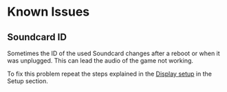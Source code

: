 # Known Issues

## Soundcard ID

Sometimes the ID of the used Soundcard changes after a reboot or when it was unplugged. This can lead the audio of the game not working.

To fix this problem repeat the steps explained in the [Display setup](display-setup.md) in the Setup section.